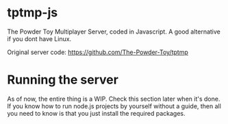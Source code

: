 # tptmp-js
The Powder Toy Multiplayer Server, coded in Javascript. A good alternative if you dont have Linux.

Original server code: https://github.com/The-Powder-Toy/tptmp

# Running the server
As of now, the entire thing is a WIP. Check this section later when it's done.
If you know how to run node.js projects by yourself without a guide, then all you need to know is that you just install the required packages.
